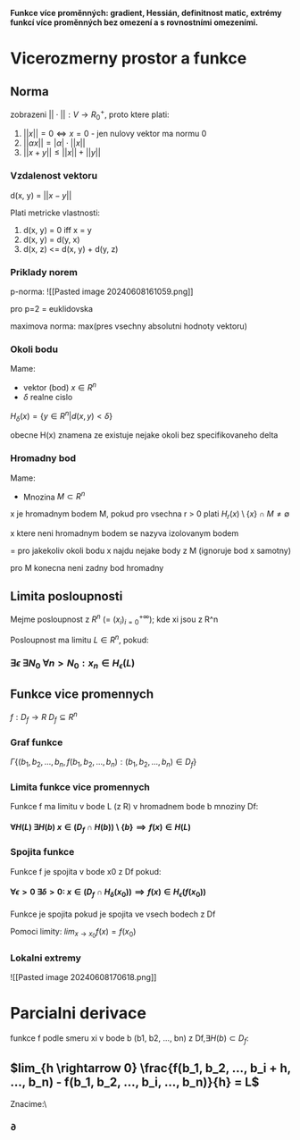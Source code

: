 **Funkce více proměnných: gradient, Hessián, definitnost matic, extrémy funkcí více proměnných bez omezení a s rovnostními omezeními.**

# Vicerozmerny prostor a funkce
## Norma
zobrazeni $||\cdot||: V \rightarrow R_0^+$, proto ktere plati:
1. $||x|| = 0 \iff x = 0$ - jen nulovy vektor ma normu 0
2. $||\alpha x|| = |\alpha| \cdot ||x||$
3. $||x + y|| \le ||x|| + ||y||$
### Vzdalenost vektoru
d(x, y) = $||x - y||$

Plati metricke vlastnosti:
1. d(x, y) = 0 iff x = y
2. d(x, y) = d(y, x)
3. d(x, z) <= d(x, y) + d(y, z)
### Priklady norem
p-norma:
![[Pasted image 20240608161059.png]]

pro p=2 = euklidovska

maximova norma:
max(pres vsechny absolutni hodnoty vektoru)
### Okoli bodu
Mame:
- vektor (bod) $x \in R^n$
- $\delta$ realne cislo

$H_\delta(x) = \{y \in R^n | d(x, y) < \delta \}$

obecne H(x) znamena ze existuje nejake okoli bez specifikovaneho delta
### Hromadny bod
Mame:
- Mnozina $M \subset R^n$

x je hromadnym bodem M, pokud pro vsechna r > 0 plati $H_r(x) \setminus \{x\} \cap M \ne \emptyset$

x ktere neni hromadnym bodem se nazyva izolovanym bodem

= pro jakekoliv okoli bodu x najdu nejake body z M (ignoruje bod x samotny)

pro M konecna neni zadny bod hromadny
## Limita posloupnosti
Mejme posloupnost z $R^n$ (= $(x_i)^{+\infty}_{i=0}$); kde xi jsou z R^n

Posloupnost ma limitu $L \in R^n$, pokud:
### $\exists \epsilon\ \exists N_0\ \forall n > N_0: x_n \in H_\epsilon(L)$
## Funkce vice promennych
$f: D_f \rightarrow R$
$D_f \subseteq R^n$
### Graf funkce
$\Gamma\{(b_1, b_2, ..., b_n, f(b_1, b_2, ..., b_n): (b_1, b_2, ..., b_n) \in D_f\}$
### Limita funkce vice promennych
Funkce f ma limitu v bode L (z R) v hromadnem bode b mnoziny Df:
#### $\forall H(L)\ \exists H(b)\ x \in (D_f \cap H(b)) \setminus \{b\} \implies f(x) \in H(L)$
### Spojita funkce
Funkce f je spojita v bode x0 z Df pokud:
#### $\forall \epsilon > 0\ \exists \delta > 0:\ x \in (D_f \cap H_\delta(x_0)) \implies f(x) \in H_\epsilon(f(x_0))$

Funkce je spojita pokud je spojita ve vsech bodech z Df

Pomoci limity:
$lim_{x \rightarrow x_0} f(x) = f(x_0)$
### Lokalni extremy
![[Pasted image 20240608170618.png]]

# Parcialni derivace
funkce f podle smeru xi v bode b (b1, b2, ..., bn) z Df,$\exists H(b) \subset D_f$:

## $lim_{h \rightarrow 0} \frac{f(b_1, b_2, ..., b_i + h, ..., b_n) - f(b_1, b_2, ..., b_i, ..., b_n)}{h} = L$

Znacime:\
### $\partial$  

